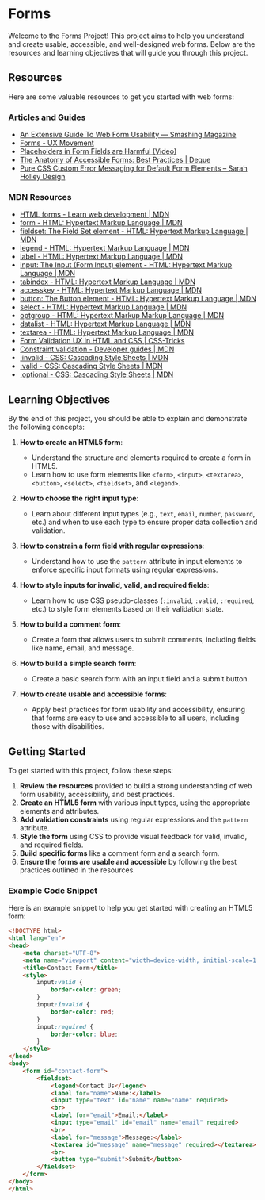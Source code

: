 # Forms

Welcome to the Forms Project! This project aims to help you understand and create usable, accessible, and well-designed web forms. Below are the resources and learning objectives that will guide you through this project.

## Resources

Here are some valuable resources to get you started with web forms:

### Articles and Guides
- [An Extensive Guide To Web Form Usability — Smashing Magazine](https://www.smashingmagazine.com/2011/11/extensive-guide-web-form-usability/)
- [Forms - UX Movement](https://uxmovement.com/forms/)
- [Placeholders in Form Fields are Harmful (Video)](https://www.youtube.com/watch?v=9Yx2f8RmU-4)
- [The Anatomy of Accessible Forms: Best Practices | Deque](https://www.deque.com/blog/anatomy-of-accessible-forms-best-practices/)
- [Pure CSS Custom Error Messaging for Default Form Elements – Sarah Holley Design](https://sarahholleydesign.com/pure-css-custom-error-messaging-for-default-form-elements/)

### MDN Resources
- [HTML forms - Learn web development | MDN](https://developer.mozilla.org/en-US/docs/Learn/Forms)
- [form - HTML: Hypertext Markup Language | MDN](https://developer.mozilla.org/en-US/docs/Web/HTML/Element/form)
- [fieldset: The Field Set element - HTML: Hypertext Markup Language | MDN](https://developer.mozilla.org/en-US/docs/Web/HTML/Element/fieldset)
- [legend - HTML: Hypertext Markup Language | MDN](https://developer.mozilla.org/en-US/docs/Web/HTML/Element/legend)
- [label - HTML: Hypertext Markup Language | MDN](https://developer.mozilla.org/en-US/docs/Web/HTML/Element/label)
- [input: The Input (Form Input) element - HTML: Hypertext Markup Language | MDN](https://developer.mozilla.org/en-US/docs/Web/HTML/Element/input)
- [tabindex - HTML: Hypertext Markup Language | MDN](https://developer.mozilla.org/en-US/docs/Web/HTML/Global_attributes/tabindex)
- [accesskey - HTML: Hypertext Markup Language | MDN](https://developer.mozilla.org/en-US/docs/Web/HTML/Global_attributes/accesskey)
- [button: The Button element - HTML: Hypertext Markup Language | MDN](https://developer.mozilla.org/en-US/docs/Web/HTML/Element/button)
- [select - HTML: Hypertext Markup Language | MDN](https://developer.mozilla.org/en-US/docs/Web/HTML/Element/select)
- [optgroup - HTML: Hypertext Markup Markup Language | MDN](https://developer.mozilla.org/en-US/docs/Web/HTML/Element/optgroup)
- [datalist - HTML: Hypertext Markup Language | MDN](https://developer.mozilla.org/en-US/docs/Web/HTML/Element/datalist)
- [textarea - HTML: Hypertext Markup Language | MDN](https://developer.mozilla.org/en-US/docs/Web/HTML/Element/textarea)
- [Form Validation UX in HTML and CSS | CSS-Tricks](https://css-tricks.com/form-validation-ux-html-css/)
- [Constraint validation - Developer guides | MDN](https://developer.mozilla.org/en-US/docs/Web/Guide/HTML/Constraint_validation)
- [:invalid - CSS: Cascading Style Sheets | MDN](https://developer.mozilla.org/en-US/docs/Web/CSS/:invalid)
- [:valid - CSS: Cascading Style Sheets | MDN](https://developer.mozilla.org/en-US/docs/Web/CSS/:valid)
- [:optional - CSS: Cascading Style Sheets | MDN](https://developer.mozilla.org/en-US/docs/Web/CSS/:optional)

## Learning Objectives

By the end of this project, you should be able to explain and demonstrate the following concepts:

1. **How to create an HTML5 form**:
   - Understand the structure and elements required to create a form in HTML5.
   - Learn how to use form elements like `<form>`, `<input>`, `<textarea>`, `<button>`, `<select>`, `<fieldset>`, and `<legend>`.

2. **How to choose the right input type**:
   - Learn about different input types (e.g., `text`, `email`, `number`, `password`, etc.) and when to use each type to ensure proper data collection and validation.

3. **How to constrain a form field with regular expressions**:
   - Understand how to use the `pattern` attribute in input elements to enforce specific input formats using regular expressions.

4. **How to style inputs for invalid, valid, and required fields**:
   - Learn how to use CSS pseudo-classes (`:invalid`, `:valid`, `:required`, etc.) to style form elements based on their validation state.

5. **How to build a comment form**:
   - Create a form that allows users to submit comments, including fields like name, email, and message.

6. **How to build a simple search form**:
   - Create a basic search form with an input field and a submit button.

7. **How to create usable and accessible forms**:
   - Apply best practices for form usability and accessibility, ensuring that forms are easy to use and accessible to all users, including those with disabilities.

## Getting Started

To get started with this project, follow these steps:

1. **Review the resources** provided to build a strong understanding of web form usability, accessibility, and best practices.
2. **Create an HTML5 form** with various input types, using the appropriate elements and attributes.
3. **Add validation constraints** using regular expressions and the `pattern` attribute.
4. **Style the form** using CSS to provide visual feedback for valid, invalid, and required fields.
5. **Build specific forms** like a comment form and a search form.
6. **Ensure the forms are usable and accessible** by following the best practices outlined in the resources.

### Example Code Snippet

Here is an example snippet to help you get started with creating an HTML5 form:

```html
<!DOCTYPE html>
<html lang="en">
<head>
    <meta charset="UTF-8">
    <meta name="viewport" content="width=device-width, initial-scale=1.0">
    <title>Contact Form</title>
    <style>
        input:valid {
            border-color: green;
        }
        input:invalid {
            border-color: red;
        }
        input:required {
            border-color: blue;
        }
    </style>
</head>
<body>
    <form id="contact-form">
        <fieldset>
            <legend>Contact Us</legend>
            <label for="name">Name:</label>
            <input type="text" id="name" name="name" required>
            <br>
            <label for="email">Email:</label>
            <input type="email" id="email" name="email" required>
            <br>
            <label for="message">Message:</label>
            <textarea id="message" name="message" required></textarea>
            <br>
            <button type="submit">Submit</button>
        </fieldset>
    </form>
</body>
</html>
